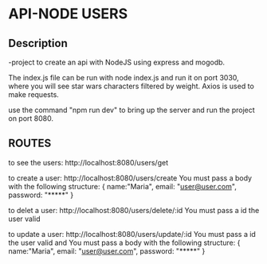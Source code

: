 # API-NODE USERS

## Description

-project to create an api with NodeJS using express and mogodb.

The index.js file can be run with node index.js and run it on port 3030, where you will see star wars characters filtered by weight. Axios is used to make requests.

use the command "npm run dev" to bring up the server and run the project on port 8080.

## ROUTES

to see the users:
http://localhost:8080/users/get

to create a user:
http://localhost:8080/users/create
You must pass a body with the following structure:
{
   name:"Maria",
   email: "user@user.com",
   password: "*****"
}

to delet a user:
http://localhost:8080/users/delete/:id
You must pass a id the user valid

to update a user:
http://localhost:8080/users/update/:id
You must pass a id the user valid and You must pass a body with the following structure:
{
   name:"Maria",
   email: "user@user.com",
   password: "*****"
}


